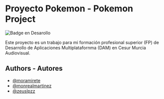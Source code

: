 
# Proyecto Pokemon - Pokemon Project

 ![Badge en Desarollo](https://img.shields.io/badge/STATUS-EN%20DESAROLLO-green)

Este proyecto es un trabajo para mi formación profesional superior (FP) de Desarrollo de Aplicaciones Multiplatafornma (DAM) en Cesur Murcia Audiovisual.

## Authors - Autores

- [@moramirete](https://www.github.com/moramirete)
- [@monrealmartinez](https://github.com/monrealmartinez)
- [@zeuslpzz](https://github.com/zeuslpzz)


